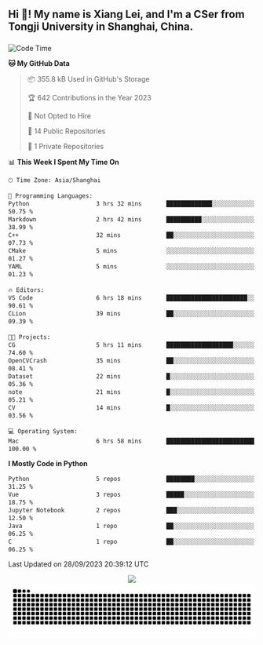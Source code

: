 <h2 align="left">Hi 👋! My name is Xiang Lei, and I'm a CSer from Tongji University in Shanghai, China.</h2>

###

<!--START_SECTION:waka-->
![Code Time](http://img.shields.io/badge/Code%20Time-235%20hrs%2058%20mins-blue)

**🐱 My GitHub Data** 

> 📦 355.8 kB Used in GitHub's Storage 
 > 
> 🏆 642 Contributions in the Year 2023
 > 
> 🚫 Not Opted to Hire
 > 
> 📜 14 Public Repositories 
 > 
> 🔑 1 Private Repositories 
 > 
📊 **This Week I Spent My Time On** 

```text
🕑︎ Time Zone: Asia/Shanghai

💬 Programming Languages: 
Python                   3 hrs 32 mins       █████████████░░░░░░░░░░░░   50.75 % 
Markdown                 2 hrs 42 mins       ██████████░░░░░░░░░░░░░░░   38.99 % 
C++                      32 mins             ██░░░░░░░░░░░░░░░░░░░░░░░   07.73 % 
CMake                    5 mins              ░░░░░░░░░░░░░░░░░░░░░░░░░   01.27 % 
YAML                     5 mins              ░░░░░░░░░░░░░░░░░░░░░░░░░   01.23 % 

🔥 Editors: 
VS Code                  6 hrs 18 mins       ███████████████████████░░   90.61 % 
CLion                    39 mins             ██░░░░░░░░░░░░░░░░░░░░░░░   09.39 % 

🐱‍💻 Projects: 
CG                       5 hrs 11 mins       ███████████████████░░░░░░   74.60 % 
OpenCVCrash              35 mins             ██░░░░░░░░░░░░░░░░░░░░░░░   08.41 % 
Dataset                  22 mins             █░░░░░░░░░░░░░░░░░░░░░░░░   05.36 % 
note                     21 mins             █░░░░░░░░░░░░░░░░░░░░░░░░   05.21 % 
CV                       14 mins             █░░░░░░░░░░░░░░░░░░░░░░░░   03.56 % 

💻 Operating System: 
Mac                      6 hrs 58 mins       █████████████████████████   100.00 % 
```

**I Mostly Code in Python** 

```text
Python                   5 repos             ████████░░░░░░░░░░░░░░░░░   31.25 % 
Vue                      3 repos             █████░░░░░░░░░░░░░░░░░░░░   18.75 % 
Jupyter Notebook         2 repos             ███░░░░░░░░░░░░░░░░░░░░░░   12.50 % 
Java                     1 repo              ██░░░░░░░░░░░░░░░░░░░░░░░   06.25 % 
C                        1 repo              ██░░░░░░░░░░░░░░░░░░░░░░░   06.25 % 
```




 Last Updated on 28/09/2023 20:39:12 UTC
<!--END_SECTION:waka-->

<div align="center">
  <img src="https://github-readme-stats.vercel.app/api?username=Lei00764&show_icons=true&theme=radical" />
 </div>

 <div align="center">

<picture>
  <source media="(prefers-color-scheme: dark)" srcset="https://raw.githubusercontent.com/Lei00764/Lei00764/output/github-contribution-grid-snake-dark.svg">
  <source media="(prefers-color-scheme: light)" srcset="https://raw.githubusercontent.com/Lei00764/Lei00764/output/github-contribution-grid-snake.svg">
  <img alt="github contribution grid snake animation" src="https://raw.githubusercontent.com/Lei00764/Lei00764/output/github-contribution-grid-snake.svg">
</picture>

</div>




